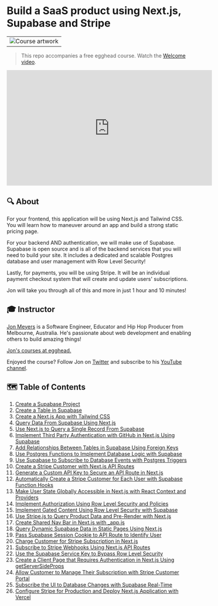 # Build a SaaS product using Next.js, Supabase and Stripe

<table>
  <tr>
    <td align="center">
        <img
          src="https://egghead.io/_next/image?url=https%3A%2F%2Fd2eip9sf3oo6c2.cloudfront.net%2Fplaylists%2Fsquare_covers%2F000%2F521%2F026%2Fsquare_480%2FSaaS-platform-1000x1000.png&w=1080&q=100"
          alt="Course artwork"
        />
    </td>
  </tr>
</table>

> This repo accompanies a free egghead course. Watch the [Welcome video](https://www.youtube.com/watch?v=J-UStg7te6M).

<iframe width="560" height="315" src="https://www.youtube.com/embed/J-UStg7te6M" title="YouTube video player" frameborder="0" allow="accelerometer; autoplay; clipboard-write; encrypted-media; gyroscope; picture-in-picture" allowfullscreen></iframe>

## 🔍 About

For your frontend, this application will be using Next.js and Tailwind CSS. You will learn how to maneuver around an app and build a strong static pricing page.

For your backend AND authentication, we will make use of Supabase. Supabase is open source and is all of the backend services that you will need to build your site. It includes a dedicated and scalable Postgres database and user management with Row Level Security!

Lastly, for payments, you will be using Stripe. It will be an individual payment checkout system that will create and update users' subscriptions.

Jon will take you through all of this and more in just 1 hour and 10 minutes!

## 🎓 Instructor

[Jon Meyers](https://jonmeyers.io) is a Software Engineer, Educator and Hip Hop Producer from Melbourne, Australia. He's passionate about web development and enabling others to build amazing things!

[Jon's courses at egghead.](https://egghead.io/q/resources-by-jon-meyers)

Enjoyed the course? Follow Jon on [Twitter](https://twitter.com/_dijonmusters) and subscribe to his [YouTube channel](https://youtube.com/c/JonMeyers).

## 🗺 Table of Contents

1. [Create a Supabase Project](/01-create-supabase-project)
2. [Create a Table in Supabase](/02-create-table-in-supabase)
3. [Create a Next.js App with Tailwind CSS](/03-create-next-js-with-tailwind-project)
4. [Query Data From Supabase Using Next.js](/04-fetch-data-from-supabase-using-next-js)
5. [Use Next.js to Query a Single Record From Supabase](/05-using-supabase-to-fetch-a-single-row-for-dynamic-routes)
6. [Implement Third Party Authentication with GitHub in Next.js Using Supabase](/06-authenticate-with-github-using-supabase)
7. [Add Relationships Between Tables in Supabase Using Foreign Keys](/07-create-a-profile-table-in-supabase)
8. [Use Postgres Functions to Implement Database Logic with Supabase](/08-create-postgres-functions-in-supabase)
9. [Use Supabase to Subscribe to Database Events with Postgres Triggers](/09-create-postgres-trigger-in-supabase)
10. [Create a Stripe Customer with Next.js API Routes](/10-create-stripe-customer-with-next-js-api-route)
11. [Generate a Custom API Key to Secure an API Route in Next.js](/11-secure-api-route-with-custom-key)
12. [Automatically Create a Stripe Customer for Each User with Supabase Function Hooks](/12-call-next-js-api-route-with-supabase-hook)
13. [Make User State Globally Accessible in Next.js with React Context and Providers](/13-global-user-hook-with-context)
14. [Implement Authorization Using Row Level Security and Policies](/14-implement-authorization-with-row-level-policies)
15. [Implement Gated Content Using Row Level Security with Supabase](/15-implement-premium-content-with-rls-and-supabase)
16. [Use Stripe.js to Query Product Data and Pre-Render with Next.js](/16-create-pricing-page-with-stripe-package)
17. [Create Shared Nav Bar in Next.js with \_app.js](/17-create-shared-nav-with-next-js)
18. [Query Dynamic Supabase Data in Static Pages Using Next.js](/18-load-dynamic-user-data-in-static-page-using-next-js)
19. [Pass Supabase Session Cookie to API Route to Identify User](/19-access-supabase-user-in-api-route)
20. [Charge Customer for Stripe Subscription in Next.js](/20-charge-customer-for-stripe-subscription-in-next-js)
21. [Subscribe to Stripe Webhooks Using Next.js API Routes](/21-subscribe-to-stripe-webhooks-using-next-js-api-routes)
22. [Use the Supabase Service Key to Bypass Row Level Security](/22-use-service-key-with-supabase-to-bypass-row-level-security)
23. [Create a Client Page that Requires Authentication in Next.js Using getServerSideProps](/23-add-dashboard-page)
24. [Allow Customer to Manage Their Subscription with Stripe Customer Portal](/24-allow-customer-to-manage-their-subscrtion-with-stripe-customer-portal)
25. [Subscribe the UI to Database Changes with Supabase Real-Time](/25-subscribe-ui-to-database-changes-with-supabase-real-time)
26. [Configure Stripe for Production and Deploy Next.js Application with Vercel](/26-deploy-to-prod)
